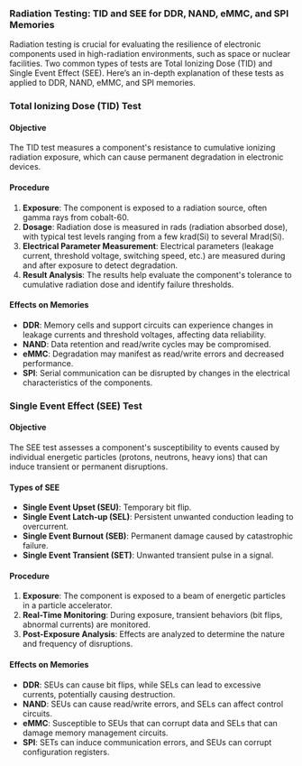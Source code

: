 ### Radiation Testing: TID and SEE for DDR, NAND, eMMC, and SPI Memories

Radiation testing is crucial for evaluating the resilience of electronic components used in high-radiation environments, such as space or nuclear facilities. Two common types of tests are Total Ionizing Dose (TID) and Single Event Effect (SEE). Here’s an in-depth explanation of these tests as applied to DDR, NAND, eMMC, and SPI memories.

### Total Ionizing Dose (TID) Test

#### Objective
The TID test measures a component's resistance to cumulative ionizing radiation exposure, which can cause permanent degradation in electronic devices.

#### Procedure
1. **Exposure**: The component is exposed to a radiation source, often gamma rays from cobalt-60.
2. **Dosage**: Radiation dose is measured in rads (radiation absorbed dose), with typical test levels ranging from a few krad(Si) to several Mrad(Si).
3. **Electrical Parameter Measurement**: Electrical parameters (leakage current, threshold voltage, switching speed, etc.) are measured during and after exposure to detect degradation.
4. **Result Analysis**: The results help evaluate the component's tolerance to cumulative radiation dose and identify failure thresholds.

#### Effects on Memories
- **DDR**: Memory cells and support circuits can experience changes in leakage currents and threshold voltages, affecting data reliability.
- **NAND**: Data retention and read/write cycles may be compromised.
- **eMMC**: Degradation may manifest as read/write errors and decreased performance.
- **SPI**: Serial communication can be disrupted by changes in the electrical characteristics of the components.

### Single Event Effect (SEE) Test

#### Objective
The SEE test assesses a component's susceptibility to events caused by individual energetic particles (protons, neutrons, heavy ions) that can induce transient or permanent disruptions.

#### Types of SEE
- **Single Event Upset (SEU)**: Temporary bit flip.
- **Single Event Latch-up (SEL)**: Persistent unwanted conduction leading to overcurrent.
- **Single Event Burnout (SEB)**: Permanent damage caused by catastrophic failure.
- **Single Event Transient (SET)**: Unwanted transient pulse in a signal.

#### Procedure
1. **Exposure**: The component is exposed to a beam of energetic particles in a particle accelerator.
2. **Real-Time Monitoring**: During exposure, transient behaviors (bit flips, abnormal currents) are monitored.
3. **Post-Exposure Analysis**: Effects are analyzed to determine the nature and frequency of disruptions.

#### Effects on Memories
- **DDR**: SEUs can cause bit flips, while SELs can lead to excessive currents, potentially causing destruction.
- **NAND**: SEUs can cause read/write errors, and SELs can affect control circuits.
- **eMMC**: Susceptible to SEUs that can corrupt data and SELs that can damage memory management circuits.
- **SPI**: SETs can induce communication errors, and SEUs can corrupt configuration registers.
